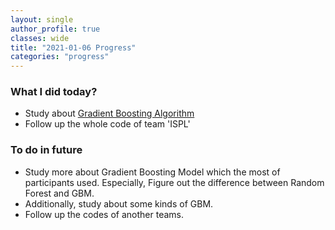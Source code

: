 ```yaml
---
layout: single
author_profile: true
classes: wide
title: "2021-01-06 Progress"
categories: "progress"
---
```


### What I did today?

- Study about [Gradient Boosting Algorithm](https://suniipang.github.io/Gradient_Boosting_Algorithm/)
- Follow up the whole code of team 'ISPL' 


### To do in future

- Study more about Gradient Boosting Model which the most of participants used. Especially, Figure out the difference between Random Forest and GBM.
- Additionally, study about some kinds of GBM.
- Follow up the codes of another teams.

